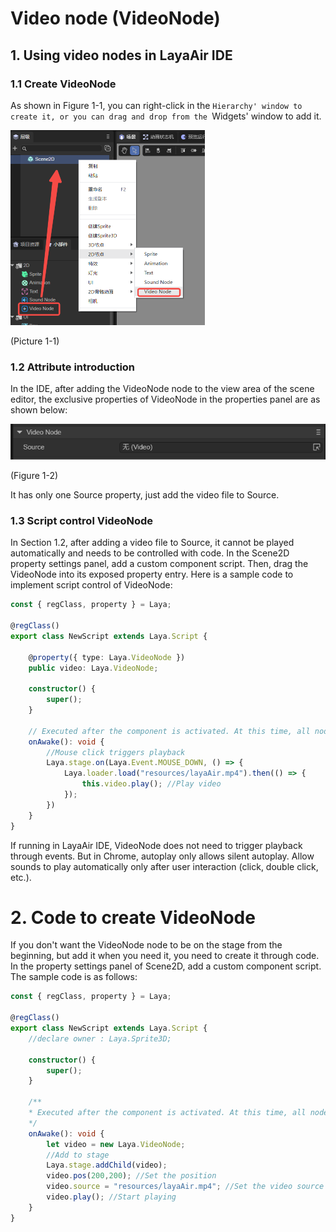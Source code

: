 # Video node (VideoNode)

## 1. Using video nodes in LayaAir IDE

### 1.1 Create VideoNode

As shown in Figure 1-1, you can right-click in the `Hierarchy' window to create it, or you can drag and drop from the `Widgets' window to add it.

<img src="img/1-1.png" alt="1-1" style="zoom:50%;" />

(Picture 1-1)



### 1.2 Attribute introduction

In the IDE, after adding the VideoNode node to the view area of ​​the scene editor, the exclusive properties of VideoNode in the properties panel are as shown below:

![1-2](img/1-2.png)

(Figure 1-2)

It has only one Source property, just add the video file to Source.



### 1.3 Script control VideoNode

In Section 1.2, after adding a video file to Source, it cannot be played automatically and needs to be controlled with code. In the Scene2D property settings panel, add a custom component script. Then, drag the VideoNode into its exposed property entry. Here is a sample code to implement script control of VideoNode:

```typescript
const { regClass, property } = Laya;

@regClass()
export class NewScript extends Laya.Script {

	@property({ type: Laya.VideoNode })
	public video: Laya.VideoNode;

	constructor() {
    	super();
	}

	// Executed after the component is activated. At this time, all nodes and components have been created. This method is only executed once.
	onAwake(): void {
    	//Mouse click triggers playback
    	Laya.stage.on(Laya.Event.MOUSE_DOWN, () => {
        	Laya.loader.load("resources/layaAir.mp4").then(() => {
            	this.video.play(); //Play video
        	});
    	})
	}
}
```

If running in LayaAir IDE, VideoNode does not need to trigger playback through events. But in Chrome, autoplay only allows silent autoplay. Allow sounds to play automatically only after user interaction (click, double click, etc.).



# 2. Code to create VideoNode

If you don't want the VideoNode node to be on the stage from the beginning, but add it when you need it, you need to create it through code. In the property settings panel of Scene2D, add a custom component script. The sample code is as follows:

```typescript
const { regClass, property } = Laya;

@regClass()
export class NewScript extends Laya.Script {
	//declare owner : Laya.Sprite3D;

	constructor() {
    	super();
	}

	/**
 	* Executed after the component is activated. At this time, all nodes and components have been created. This method is only executed once.
 	*/
	onAwake(): void {
    	let video = new Laya.VideoNode;
    	//Add to stage
    	Laya.stage.addChild(video);
    	video.pos(200,200); //Set the position
    	video.source = "resources/layaAir.mp4"; //Set the video source file
    	video.play(); //Start playing
	}
}
```




